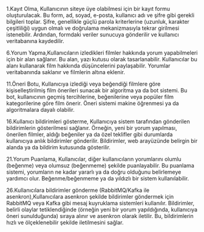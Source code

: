 
1.Kayıt Olma, Kullanıcının siteye üye olabilmesi için bir kayıt formu oluşturulacak. Bu form, ad, soyad, e-posta, kullanıcı adı ve şifre gibi gerekli bilgileri toplar. Şifre, genellikle güçlü parola kriterlerine (uzunluk, karakter çeşitliliği) uygun olmalı ve doğrulama mekanizmasıyla tekrar girilmesi istenebilir. Ardından, formdaki veriler sunucuya gönderilir ve kullanıcı veritabanına kaydedilir.

6.Yorum Yapma,Kullanıcıların izledikleri filmler hakkında yorum yapabilmeleri için bir alan sağlanır. Bu alan, yazı kutusu olarak tasarlanabilir. Kullanıcılar bu alanı kullanarak film hakkında düşüncelerini paylaşabilir. Yorumlar veritabanında saklanır ve filmlerin altına eklenir.

11.Öneri Botu, Kullanıcıya izlediği veya beğendiği filmlere göre kişiselleştirilmiş film önerileri sunacak bir algoritma ya da bot sistemi. Bu bot, kullanıcının geçmiş tercihlerine, beğenilerine veya popüler film kategorilerine göre film önerir. Öneri sistemi makine öğrenmesi ya da algoritmalara dayalı olabilir.

16.Kullanıcı bildirimleri gösterme, Kullanıcıya sistem tarafından gönderilen bildirimlerin gösterilmesi sağlanır. Örneğin, yeni bir yorum yapılması, önerilen filmler, aldığı beğeniler ya da özel teklifler gibi durumlarda kullanıcıya anlık bildirimler gönderilir. Bildirimler, web arayüzünde belirgin bir alanda ya da bildirim kutusunda gösterilir.

21.Yorum Puanlama, Kullanıcılar, diğer kullanıcıların yorumlarını olumlu (beğenme) veya olumsuz (beğenmeme) şekilde puanlayabilir. Bu puanlama sistemi, yorumların ne kadar yararlı ya da doğru olduğunu belirlemeye yardımcı olur. Beğenme/beğenmeme ya da yıldızlı bir sistem kullanılabilir.

26.Kullanıcılara bildirimler gönderme (RabbitMQ/Kafka ile asenkron),Kullanıcılara asenkron şekilde bildirimler göndermek için RabbitMQ veya Kafka gibi mesaj kuyruklama sistemleri kullanılır. Bildirimler, belirli olaylar tetiklendiğinde (örneğin yeni bir yorum yapıldığında, kullanıcıya öneri sunulduğunda) sıraya alınır ve asenkron olarak iletilir. Bu, bildirimlerin hızlı ve ölçeklenebilir şekilde iletilmesini sağlar.

